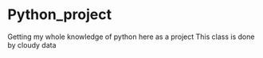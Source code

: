 # Python_project
Getting my whole knowledge of python here as a project
This class is done by cloudy data

